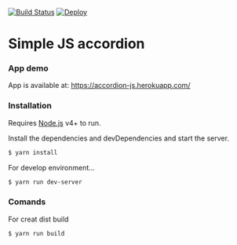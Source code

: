 [![Build Status](https://travis-ci.org/KrzysztofLen/accordion.svg?branch=master)](https://travis-ci.org/KrzysztofLen/accordion)
[![Deploy](https://www.herokucdn.com/deploy/button.svg)](https://accordion-js.herokuapp.com/)

# Simple JS accordion

### App demo
App is available at:
https://accordion-js.herokuapp.com/

### Installation

Requires [Node.js](https://nodejs.org/) v4+ to run.

Install the dependencies and devDependencies and start the server.

```sh
$ yarn install
```

For develop environment...

```sh
$ yarn run dev-server
```

### Comands

For creat dist build
```sh
$ yarn run build
```
